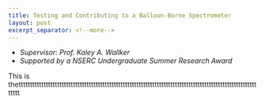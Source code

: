 ```yaml
---
title: Testing and Contributing to a Balloon-Borne Spectrometer
layout: post
excerpt_separator: <!--more-->
---
```

- *Supervisor: Prof. Kaley A. Wallker*
- *Supported by a NSERC Undergraduate Summer Research Award*

This is thetttttttttttttttttttttttttttttttttttttttttttttttttttttttttttttttttttttttttttttttttttttttttttttttttttttttttttttt
